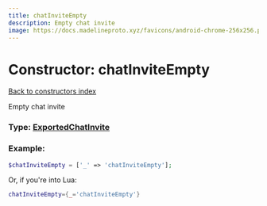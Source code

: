 ```yaml
---
title: chatInviteEmpty
description: Empty chat invite
image: https://docs.madelineproto.xyz/favicons/android-chrome-256x256.png
---
```

# Constructor: chatInviteEmpty  
[Back to constructors index](index.md)



Empty chat invite




### Type: [ExportedChatInvite](../types/ExportedChatInvite.md)


### Example:

```php
$chatInviteEmpty = ['_' => 'chatInviteEmpty'];
```  


Or, if you're into Lua:

```lua
chatInviteEmpty={_='chatInviteEmpty'}

```


